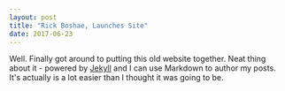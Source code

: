```yaml
---
layout: post
title: "Rick Boshae, Launches Site"
date: 2017-06-23
---
```


Well. Finally got around to putting this old website together. Neat thing about it - powered by [Jekyll](http://jekylrb.com) and I can use Markdown to author my posts. It's actually is a lot easier than I thought it was going to be.
